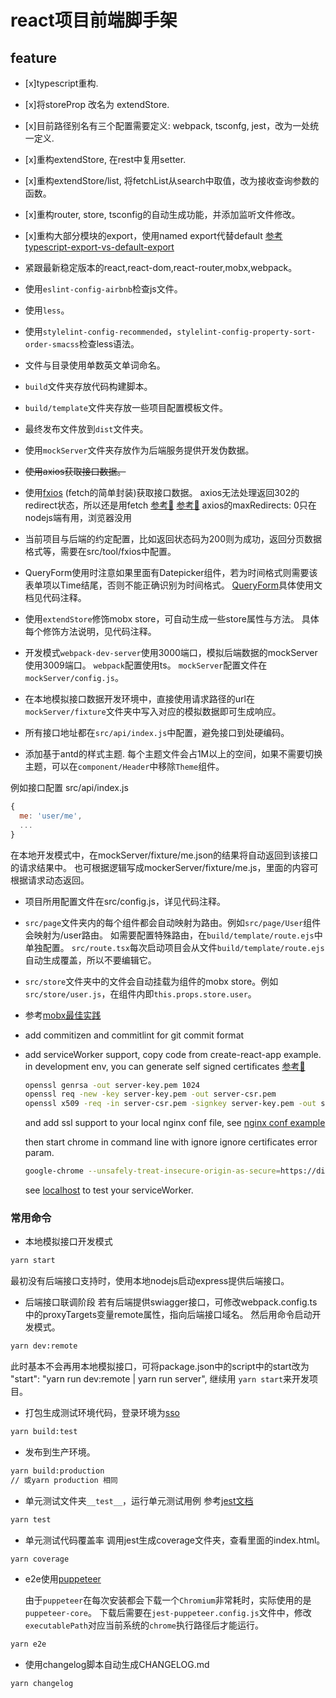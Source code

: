 # react项目前端脚手架

## feature

* [x]typescript重构.
* [x]将storeProp 改名为 extendStore.
* [x]目前路径别名有三个配置需要定义: webpack, tsconfg, jest，改为一处统一定义.
* [x]重构extendStore, 在rest中复用setter.
* [x]重构extendStore/list, 将fetchList从search中取值，改为接收查询参数的函数。
* [x]重构router, store, tsconfig的自动生成功能，并添加监听文件修改。
* [x]重构大部分模块的export，使用named export代替default
    [参考typescript-export-vs-default-export](https://stackoverflow.com/questions/33305954/typescript-export-vs-default-export)

* 紧跟最新稳定版本的react,react-dom,react-router,mobx,webpack。
* 使用`eslint-config-airbnb`检查js文件。
* 使用`less`。
* 使用`stylelint-config-recommended`，`stylelint-config-property-sort-order-smacss`检查less语法。
* 文件与目录使用单数英文单词命名。
* `build`文件夹存放代码构建脚本。
* `build/template`文件夹存放一些项目配置模板文件。
* 最终发布文件放到`dist`文件夹。
* 使用`mockServer`文件夹存放作为后端服务提供开发伪数据。
* ~~使用axios获取接口数据。~~
* 使用[fxios](https://github.com/superwf/fxios) (fetch的简单封装)获取接口数据。
    axios无法处理返回302的redirect状态，所以还是用fetch
    [参考🏁](https://blog.csdn.net/orangleliu/article/details/79862248)
    [参考🏁](https://github.com/axios/axios/issues/980)
    axios的maxRedirects: 0只在nodejs端有用，浏览器没用
* 当前项目与后端的约定配置，比如返回状态码为200则为成功，返回分页数据格式等，需要在src/tool/fxios中配置。
* QueryForm使用时注意如果里面有Datepicker组件，若为时间格式则需要该表单项以Time结尾，否则不能正确识别为时间格式。
  [QueryForm](https://github.com/rmbf2e/react-mobx-scaffold/blob/master/src/component/QueryForm/index.tsx)具体使用文档见代码注释。
* 使用`extendStore`修饰mobx store，可自动生成一些store属性与方法。
  具体每个修饰方法说明，见代码注释。
* 开发模式`webpack-dev-server`使用3000端口，模拟后端数据的mockServer使用3009端口。
  `webpack`配置使用ts。
  `mockServer`配置文件在`mockServer/config.js`。
* 在本地模拟接口数据开发环境中，直接使用请求路径的url在`mockServer/fixture`文件夹中写入对应的模拟数据即可生成响应。
* 所有接口地址都在`src/api/index.js`中配置，避免接口到处硬编码。
* 添加基于antd的样式主题. 每个主题文件会占1M以上的空间，如果不需要切换主题，可以在`component/Header`中移除`Theme`组件。

例如接口配置
src/api/index.js

```javascript
{
  me: 'user/me',
  ...
}
```

在本地开发模式中，在mockServer/fixture/me.json的结果将自动返回到该接口的请求结果中。
也可根据逻辑写成mockerServer/fixture/me.js，里面的内容可根据请求动态返回。

* 项目所用配置文件在src/config.js，详见代码注释。

* `src/page`文件夹内的每个组件都会自动映射为路由。例如`src/page/User`组件会映射为/user路由。
  如需要配置特殊路由，在`build/template/route.ejs`中单独配置。
  `src/route.tsx`每次启动项目会从文件`build/template/route.ejs`自动生成覆盖，所以不要编辑它。

* `src/store`文件夹中的文件会自动挂载为组件的mobx store。例如`src/store/user.js`，在组件内即`this.props.store.user`。

* 参考[mobx最佳实践](https://medium.com/dailyjs/mobx-react-best-practices-17e01cec4140)

* add commitizen and commitlint for git commit format

* add serviceWorker support, copy code from create-react-app example.
  in development env, you can generate self signed certificates
  [参考🏁](https://stackoverflow.com/questions/9519707/can-nodejs-generate-ssl-certificates)

  ```bash
  openssl genrsa -out server-key.pem 1024
  openssl req -new -key server-key.pem -out server-csr.pem
  openssl x509 -req -in server-csr.pem -signkey server-key.pem -out server-cert.pem
  ```

  and add ssl support to your local nginx conf file, see [nginx conf example](https://github.com/rmbf2e/react-mobx-scaffold/blob/master/nginx/default.conf)

  then start chrome in command line with ignore ignore certificates error param.

  ```bash
  google-chrome --unsafely-treat-insecure-origin-as-secure=https://dist.jd.m --ignore-certificate-errors
  ```

  see [localhost](https://localhost) to test your serviceWorker.

### 常用命令

* 本地模拟接口开发模式

```bash
yarn start
```

最初没有后端接口支持时，使用本地nodejs启动express提供后端接口。

* 后端接口联调阶段
  若有后端提供swiagger接口，可修改webpack.config.ts中的proxyTargets变量remote属性，指向后端接口域名。
然后用命令启动开发模式。

```bash
yarn dev:remote
```

此时基本不会再用本地模拟接口，可将package.json中的script中的start改为
    "start": "yarn run dev:remote | yarn run server",
继续用 `yarn start`来开发项目。

* 打包生成测试环境代码，登录环境为[sso](http://test.ssa.jd.com/sso/login)

```bash
yarn build:test
```

* 发布到生产环境。

```bash
yarn build:production
// 或yarn production 相同
```

* 单元测试文件夹`__test__`，运行单元测试用例
  参考[jest文档](https://facebook.github.io/jest/)

```bash
yarn test
```

* 单元测试代码覆盖率
  调用jest生成coverage文件夹，查看里面的index.html。

```bash
yarn coverage
```

* e2e使用[puppeteer](https://www.npmjs.com/package/puppeteer)

  由于`puppeteer`在每次安装都会下载一个`Chromium`非常耗时，实际使用的是`puppeteer-core`。
  下载后需要在`jest-puppeteer.config.js`文件中，修改`executablePath`对应当前系统的`chrome`执行路径后才能运行。

```bash
yarn e2e
```

* 使用changelog脚本自动生成CHANGELOG.md

```bash
yarn changelog
```
